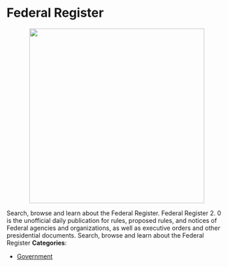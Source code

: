 # Federal Register

<p align="center">
    <img width="400" src="https://raw.githubusercontent.com/awesome-apis/awesome-apis/apis/federal-register/logo_256x256.png" />
</p>


Search, browse and learn about the Federal Register. Federal Register 2. 0 is the unofficial daily publication for rules, proposed rules, and notices of Federal agencies and organizations, as well as executive orders and other presidential documents.  Search, browse and learn about the Federal Register
**Categories**:

- [Government](https://github/awesome-apis/awesome-apis#government)



